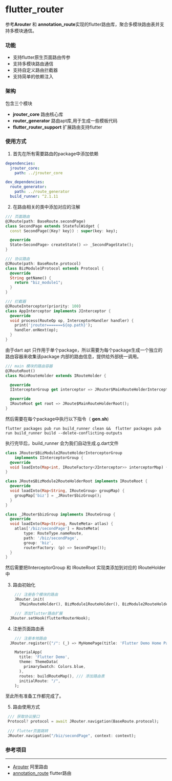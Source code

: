 # flutter_router

参考**Arouter** 和 **annotation_route**实现的flutter路由库，聚合多模块路由表并支持多模块通信。



### 功能

- 支持flutter原生页面路由传参
- 支持多模块路由通信
- 支持自定义路由拦截器
- 支持简单的依赖注入





### 架构

包含三个模块

- **jrouter_core**                         路由核心库
- **router_generator**               路由apt库,用于生成一些模板代码
- **flutter_router_support**     扩展路由支持flutter







### 使用方式

1. 首先在所有需要路由的package中添加依赖

```yaml
dependencies:
  jrouter_core:
    path: ../jrouter_core

dev_dependencies:
  route_generator:
    path: ../route_generator
  build_runner: ^2.1.11
```



2. 在路由相关的类中添加对应的注解

```dart
/// 页面路由
@JRoute(path: BaseRoute.secondPage)
class SecondPage extends StatefulWidget {
  const SecondPage({Key? key}) : super(key: key);

  @override
  State<SecondPage> createState() => _SecondPageState();
}

/// 协议路由
@JRoute(path: BaseRoute.protocol)
class BizModule1Protocol extends Protocol {
  @override
  String getName() {
    return "biz_module1";
  }
}

/// 拦截器
@JRouteInterceptor(priority: 100)
class AppInterceptor implements JInterceptor {
  @override
  void process(RouteOp op, InterceptorHandler handler) {
    print('jrouter=======${op.path}');
    handler.onNext(op);
  }
}

```



由于dart apt 只作用于单个package，所以需要为每个package生成一个独立的路由容器来收集该package 内部的路由信息，提供给外部统一调用。

```dart
/// main 模块的路由容器
@JRouteRoot()
class MainRouteHolder extends IRouteHolder {

  @override
  IInterceptorGroup get interceptor => JRouter$MainRouteHolderInterceptorGroup();

  @override
  IRouteRoot get root => JRoute$MainRouteHolderRoot();
}

```



然后需要在每个package中执行以下指令（ **gen.sh**)

```
flutter packages pub run build_runner clean &&  flutter packages pub run build_runner build --delete-conflicting-outputs
```



执行完毕后，build_runner 会为我们自动生成.g.dart文件

```dart
class JRouter$BizModule2RouteHolderInterceptorGroup
    implements IInterceptorGroup {
  @override
  void loadInto(Map<int, IRouteFactory<JInterceptor>> interceptorMap) {}
}

class JRoute$BizModule2RouteHolderRoot implements IRouteRoot {
  @override
  void loadInto(Map<String, IRouteGroup> groupMap) {
    groupMap['biz'] = _JRouter$bizGroup();
  }
}

class _JRouter$bizGroup implements IRouteGroup {
  @override
  void loadInto(Map<String, RouteMeta> atlas) {
    atlas['/biz/secondPage'] = RouteMeta(
        type: RouteType.nameRoute,
        path: '/biz/secondPage',
        group: 'biz',
        routerFactory: (p) => SecondPage());
  }
}

```

然后需要把IInterceptorGroup 和 IRouteRoot 实现类添加到对应的 IRouteHolder中



3. 路由初始化

```dart
	/// 注册各个模块的路由
	JRouter.init(
      [MainRouteHolder(), BizModule1RouteHolder(), BizModule2RouteHolder()]);

	/// 添加flutter路由扩展
  JRouter.setHook(flutterRouterHook);

```



4. 注册页面路由表

```dart
	/// 注册本地路由
  JRouter.register({"/": (_) => MyHomePage(title: 'Flutter Demo Home Page')});

	MaterialApp(
      title: 'Flutter Demo',
      theme: ThemeData(
        primarySwatch: Colors.blue,
      ),
      routes: buildRouteMap(), /// 添加路由表
      initialRoute: "/",
    );
```



至此所有准备工作都完成了。



5. 路由使用方式

```dart
 /// 获取协议接口
 Protocol? protocol = await JRouter.navigation(BaseRoute.protocol);
 
 /// flutter页面跳转
 JRouter.navigation("/biz/secondPage", context: context);
```







### 参考项目

-------------

- [Arouter](https://github.com/alibaba/ARouter)  阿里路由
- [annotation_route](https://github.com/XianyuTech/annotation_route) flutter路由
